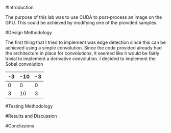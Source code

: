 #Introduction

The purpose of this lab was to use CUDA to post-process an image on the GPU. This could be achieved by modifying one of the provided samples.

#Design Methodology

The first thing that I tried to implement was edge detection since this can be achieved using a simple convolution. Since the code provided already had the architecture in place for convolutions, it seemed like it would be fairly trivial to implement a derivative convolution. I decided to implement the Sobel convolution

| -3 | -10 | -3 |
|----|-----|----|
| 0  | 0   | 0  |
| 3  | 10  |  3 |

#Testing Methodology

#Results and Discussion

#Conclusions
